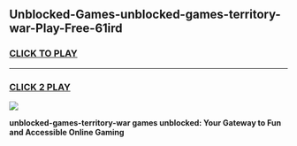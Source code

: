 
## Unblocked-Games-unblocked-games-territory-war-Play-Free-61ird
<h3>
<a href="https://premium76.site?title=unblocked-games-territory-war&ref=15A">CLICK TO PLAY</a></h3>
<hr>

<h3>
<a href="https://premium76.site?title=unblocked-games-territory-war&ref=15A">CLICK 2 PLAY</a>
  
</h3>

<a href="https://premium76.site?title=unblocked-games-territory-war&ref=15A"><img src="https://clearcache.store/games.png"></a>


**unblocked-games-territory-war games unblocked: Your Gateway to Fun and Accessible Online Gaming**
